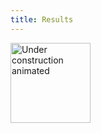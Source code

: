 ```yaml
---
title: Results
---
```



<a title="Alexis Jazz, CC0, via Wikimedia Commons" href="https://commons.wikimedia.org/wiki/File:Under_construction_animated.gif">
<img width="128" alt="Under construction animated" src="https://upload.wikimedia.org/wikipedia/commons/d/d9/Under_construction_animated.gif">
</a>

<app></app>
